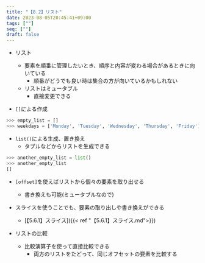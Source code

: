 ```yaml
---
title: "【8.2】リスト"
date: 2023-08-05T20:45:41+09:00
tags: [""]
seq: [""]
draft: false
---
```


- リスト
  - 要素を順番に管理したいとき、順序と内容が変わる場合があるときに向いている
    - 順番がどうでも良い時は集合の方が向いているかもしれない
  - リストはミュータブル
    - 直接変更できる

- `[]`による作成

```python
>>> empty_list = []
>>> weekdays = ['Monday', 'Tuesday', 'Wednesday', 'Thursday', 'Friday']
```

- `list()`による生成、置き換え
  - タプルなどからリストを生成できる

```python
>>> another_empty_list = list()
>>> another_empty_list
[]
```

- `[offset]`を使えばリストから個々の要素を取り出せる
  - 書き換えも可能(ミュータブルなので)
- スライスを使うことでも、要素の取り出しや書き換えができる
  - [【5.6.1】スライス]({{< ref "【5.6.1】スライス.md">}})  

- リストの比較
  - 比較演算子を使って直接比較できる
    - 両方のリストをたどって、同じオフセットの要素を比較する